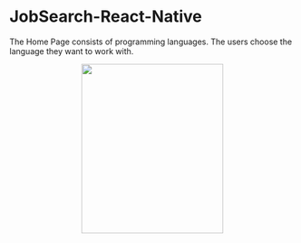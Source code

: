 # JobSearch-React-Native
<p>The Home Page consists of  programming languages. The users choose the language they want to work with.</p>
<p align="center">
  <img src="https://user-images.githubusercontent.com/63063197/99631064-f432b180-2a08-11eb-9c4e-b4f524230d93.png" width="250" height="300">
  </p>
  
